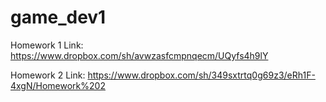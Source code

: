 game_dev1
=========
Homework 1 Link: https://www.dropbox.com/sh/avwzasfcmpnqecm/UQyfs4h9lY

Homework 2 Link: https://www.dropbox.com/sh/349sxtrtq0g69z3/eRh1F-4xgN/Homework%202
